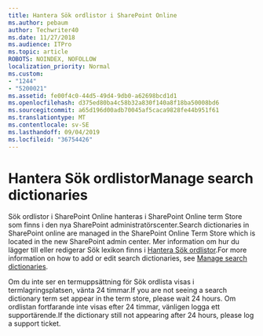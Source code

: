 ```yaml
---
title: Hantera Sök ordlistor i SharePoint Online
ms.author: pebaum
author: Techwriter40
ms.date: 11/27/2018
ms.audience: ITPro
ms.topic: article
ROBOTS: NOINDEX, NOFOLLOW
localization_priority: Normal
ms.custom:
- "1244"
- "5200021"
ms.assetid: fe00f4c0-44d5-49d4-9db0-a62698bcd1d1
ms.openlocfilehash: d375ed80ba4c58b32a830f140a8f18ba50008bd6
ms.sourcegitcommit: a65d196d00adb70045af5caca9828fe44b951f61
ms.translationtype: MT
ms.contentlocale: sv-SE
ms.lasthandoff: 09/04/2019
ms.locfileid: "36754426"
---
```

# <a name="manage-search-dictionaries"></a><span data-ttu-id="89213-102">Hantera Sök ordlistor</span><span class="sxs-lookup"><span data-stu-id="89213-102">Manage search dictionaries</span></span>

<span data-ttu-id="89213-103">Sök ordlistor i SharePoint Online hanteras i SharePoint Online term Store som finns i den nya SharePoint administratörscenter.</span><span class="sxs-lookup"><span data-stu-id="89213-103">Search dictionaries in SharePoint online are managed in the SharePoint Online Term Store which is located in the new SharePoint admin center.</span></span> <span data-ttu-id="89213-104">Mer information om hur du lägger till eller redigerar Sök lexikon finns i [Hantera Sök ordlistor](https://go.microsoft.com/fwlink/?linkid=2044669&amp;clcid=0x409).</span><span class="sxs-lookup"><span data-stu-id="89213-104">For more information on how to add or edit search dictionaries, see [Manage search dictionaries](https://go.microsoft.com/fwlink/?linkid=2044669&amp;clcid=0x409).</span></span>
  
<span data-ttu-id="89213-105">Om du inte ser en termuppsättning för Sök ordlista visas i termlagringsplatsen, vänta 24 timmar.</span><span class="sxs-lookup"><span data-stu-id="89213-105">If you are not seeing a search dictionary term set appear in the term store, please wait 24 hours.</span></span> <span data-ttu-id="89213-106">Om ordlistan fortfarande inte visas efter 24 timmar, vänligen logga ett supportärende.</span><span class="sxs-lookup"><span data-stu-id="89213-106">If the dictionary still not appearing after 24 hours, please log a support ticket.</span></span>
  